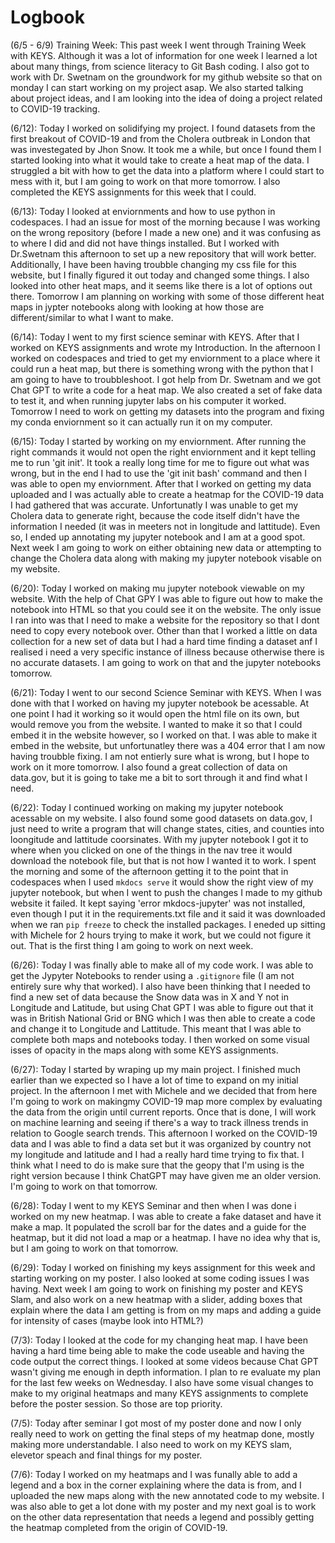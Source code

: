 # Logbook

(6/5 - 6/9) Training Week: This past week I went through Training Week with KEYS. Although it was a lot of information for one week I learned a lot about many things, from science literacy to Git Bash coding. I also got to work with Dr. Swetnam on the groundwork for my github website so that on monday I can start working on my project asap. We also started talking about project ideas, and I am looking into the idea of doing a project related to COVID-19 tracking. 

(6/12): Today I worked on solidifying my project. I found datasets from the first breakout of COVID-19 and from the Cholera outbreak in London that was investegated by Jhon Snow. It took me a while, but once I found them I started looking into what it would take to create a heat map of the data. I struggled a bit with how to get the data into a platform where I could start to mess with it, but I am going to work on that more tomorrow. I also completed the KEYS assignments for this week that I could.

(6/13): Today I looked at enviornments and how to use python in codespaces. I had an issue for most of the morning because I was working on the wrong repository (before I made a new one) and it was confusing as to where I did and did not have things installed. But I worked with Dr.Swetnam this afternoon to set up a new repository that will work better. Additionally, I have been having troubble changing my css file for this website, but I finally figured it out today and changed some things. I also looked into other heat maps, and it seems like there is a lot of options out there. Tomorrow I am planning on working with some of those different heat maps in jypter notebooks along with looking at how those are different/similar to what I want to make.

(6/14): Today I went to my first science seminar with KEYS. After that I worked on KEYS assignments and wrote my Introduction. In the afternoon I worked on codespaces and tried to get my enviornment to a place where it could run a heat map, but there is something wrong with the python that I am going to have to troubbleshoot. I got help from Dr. Swetnam and we got Chat GPT to write a code for a heat map. We also created a set of fake data to test it, and when running jupyter labs on his computer it worked. Tomorrow I need to work on getting my datasets into the program and fixing my conda enviornment so it can actually run it on my computer.

(6/15): Today I started by working on my enviornment. After running the right commands it would not open the right enviornment and it kept telling me to run 'git init'. It took a really long time for me to figure out what was wrong, but in the end I had to use the 'git init bash' command and then I was able to open my enviornment. After that I worked on getting my data uploaded and I was actually able to create a heatmap for the COVID-19 data I had gathered that was accurate. Unfortunatly I was unable to get my Cholera data to generate right, because the code itself didn't have the information I needed (it was in meeters not in longitude and lattitude). Even so, I ended up annotating my jupyter notebook and I am at a good spot. Next week I am going to work on either obtaining new data or attempting to change the Cholera data along with making my jupyter notebook visable on my website.

(6/20): Today I worked on making mu jupyter notebook viewable on my website. With the help of Chat GPY I was able to figure out how to make the notebook into HTML so that you could see it on the website. The only issue I ran into was that I need to make a website for the repository so that I dont need to copy every notebook over. Other than that I worked a little on data collection for a new set of data but I had a hard time finding a dataset anf I realised i need a very specific instance of illness because otherwise there is no accurate datasets. I am going to work on that and the jupyter notebooks tomorrow.

(6/21): Today I went to our second Science Seminar with KEYS. When I was done with that I worked on having my jupyter notebook be acessable. At one point I had it working so it would open the html file on its own, but would remove you from the website. I wanted to make it so that I could embed it in the website however, so I worked on that. I was able to make it embed in the website, but unfortunatley there was a 404 error that I am now having troubble fixing. I am not entierly sure what is wrong, but I hope to work on it more tomorrow. I also found a great collection of data on data.gov, but it is going to take me a bit to sort through it and find what I need.

(6/22): Today I continued working on making my jupyter notebook acessable on my website. I also found some good datasets on data.gov, I just need to write a program that will change states, cities, and counties into loongitude and lattitude coorsinates. With my jupyter notebook I got it to where when you clicked on one of the things in the nav tree it would download the notebook file, but that is not how I wanted it to work. I spent the morning and some of the afternoon getting it to the point that in codespaces when I used `mkdocs serve` it would show the right view of my jupyter notebook, but when I went to push the changes I made to my github website it failed. It kept saying 'error mkdocs-jupyter' was not installed, even though I put it in the requirements.txt file and it said it was downloaded when we ran `pip freeze` to check the installed packages. I eneded up sitting with Michele for 2 hours trying to make it work, but we could not figure it out. That is the first thing I am going to work on next week.

(6/26): Today I was finally able to make all of my code work. I was able to get the Jypyter Notebooks to render using a `.gitignore` file (I am not entirely sure why that worked). I also have been thinking that I needed to find a new set of data because the Snow data was in X and Y not in Longitude and Latitude, but using Chat GPT I was able to figure out that it was in British National Grid or BNG which I was then able to create a code and change it to Longitude and Lattitude. This meant that I was able to complete both maps and notebooks today. I then worked on some visual isses of opacity in the maps along with some KEYS assignments. 

(6/27): Today I started by wraping up my main project. I finished much earlier than we expected so I have a lot of time to expand on my initial project. In the afternoon I met with Michele and we decided that from here I'm going to work on makingmy COVID-19 map more complex by evaluating the data from the origin until current reports. Once that is done, I will work on machine learning and seeing if there's a way to track illness trends in relation to Google search trends. This afternoon I worked on the COVID-19 data and I was able to find a data set but it was organized by country not my longitude and latitude and I had a really hard time trying to fix that. I think what I need to do is make sure that the geopy that I'm using is the right version because I think ChatGPT may have given me an older version. I'm going to work on that tomorrow.

(6/28): Today I went to my KEYS Seminar and then when I was done i worked on my new heatmap. I was able to create a fake dataset and have it make a map. It populated the scroll bar for the dates and a guide for the heatmap, but it did not load a map or a heatmap. I have no idea why that is, but I am going to work on that tomorrow.

(6/29): Today I worked on finishing my keys assignment for this week and starting working on my poster. I also looked at some coding issues I was having. Next week I am going to work on finishing my poster and KEYS Slam, and also work on a new heatmap with a slider, adding boxes that explain where the data I am getting is from on my maps and adding a guide for intensity of cases (maybe look into HTML?)

(7/3): Today I looked at the code for my changing heat map. I have been having a hard time being able to make the code useable and having the code output the correct things. I looked at some videos because Chat GPT wasn't giving me enough in depth information. I plan to re evaluate my plan for the last few weeks on Wednesday. I also have some visual changes to make to my original heatmaps and many KEYS assignments to complete before the poster session. So those are top priority.

(7/5): Today after seminar I got most of my poster done and now I only really need to work on getting the final steps of my heatmap done, mostly making more understandable. I also need to work on my KEYS slam, elevetor speach and final things for my poster.

(7/6): Today I worked on my heatmaps and I was funally able to add a legend and a box in the corner explaining where the data is from, and I uploaded the new maps along with the new annotated code to my website. I was also able to get a lot done with my poster and my next goal is to work on the other data representation that needs a legend and possibly getting the heatmap completed from the origin of COVID-19.
